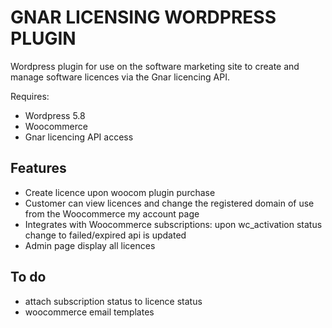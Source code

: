 # GNAR LICENSING WORDPRESS PLUGIN

Wordpress plugin for use on the software marketing site to create and manage software licences via the Gnar licencing API.

Requires:

- Wordpress 5.8
- Woocommerce
- Gnar licencing API access

## Features

- Create licence upon woocom plugin purchase
- Customer can view licences and change the registered domain of use from the Woocommerce my account page
- Integrates with Woocommerce subscriptions: upon wc_activation status change to failed/expired api is updated
- Admin page display all licences


## To do

- attach subscription status to licence status
- woocommerce email templates